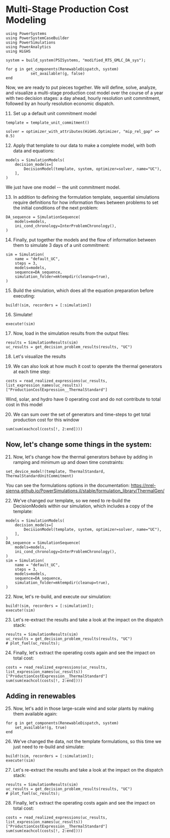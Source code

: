 # Multi-Stage Production Cost Modeling

```@setup pcm4
using PowerSystems
using PowerSystemCaseBuilder
using PowerSimulations
using PowerAnalytics
using HiGHS

system = build_system(PSISystems, "modified_RTS_GMLC_DA_sys");

for g in get_components(RenewableDispatch, system)
           set_available!(g, false)
end
```

Now, we are ready to put pieces together. We will define, solve, analyze, and
visualize a multi-stage production cost model over the course of a year with two decision
stages: a day ahead, hourly resolution unit commitment, followed by an hourly resolution
economic dispatch.

11. Set up a default unit commitment model
```@repl pcm4
template = template_unit_commitment()
```

```@repl pcm4
solver = optimizer_with_attributes(HiGHS.Optimizer, "mip_rel_gap" => 0.5)
```

12. Apply that template to our data to make a complete model, with both data and equations:
```@repl pcm4
models = SimulationModels(
    decision_models=[
        DecisionModel(template, system, optimizer=solver, name="UC"),
    ],
)
```
We just have one model -- the unit commitment model.


13. In addition to defining the formulation template, sequential simulations require
definitions for how information flows between problems to set the initial conditions
of the next problem:
```@repl pcm4
DA_sequence = SimulationSequence(
    models=models,
    ini_cond_chronology=InterProblemChronology(),
)
```

14. Finally, put together the models and the flow of information between them to simulate
3 days of a unit commitment:
```@repl pcm4
sim = Simulation(
    name = "default_UC",
    steps = 3,
    models=models,
    sequence=DA_sequence,
    simulation_folder=mktempdir(cleanup=true),
)
```

15. Build the simulation, which does all the equation preparation before executing:
```@repl pcm4
build!(sim, recorders = [:simulation])
```

16. Simulate!
```@repl pcm4
execute!(sim)
```

17. Now, load in the simulation results from the output files:
```@repl pcm4
results = SimulationResults(sim)
uc_results = get_decision_problem_results(results, "UC")
```

18. Let's visualize the results
<!-- ```@repl pcm4 # plot_fuel(uc_results); ```-->

19. We can also look at how much it cost to operate the thermal generators at each time step:
```@repl pcm4
costs = read_realized_expressions(uc_results, list_expression_names(uc_results))["ProductionCostExpression__ThermalStandard"]
```
Wind, solar, and hydro have 0 operating cost and do not contribute to total cost in this model

20. We can sum over the set of generators and time-steps to get total production cost for this window
```@repl pcm4
sum(sum(eachcol(costs[!, 2:end])))
```

## Now, let's change some things in the system:

21. Now, let's change how the thermal generators behave by adding in ramping and minimum up
and down time constraints:
```@repl pcm4
set_device_model!(template, ThermalStandard, ThermalStandardUnitCommitment)
```
You can see the formulations options in the documentation: 
https://nrel-sienna.github.io/PowerSimulations.jl/stable/formulation_library/ThermalGen/

22. We've changed our template, so we need to re-build the DecisionModels within our simulation, which
includes a copy of the template:
```@repl pcm4
models = SimulationModels(
    decision_models=[
        DecisionModel(template, system, optimizer=solver, name="UC"),
    ],
)
DA_sequence = SimulationSequence(
    models=models,
    ini_cond_chronology=InterProblemChronology(),
)
sim = Simulation(
    name = "default_UC",
    steps = 3,
    models=models,
    sequence=DA_sequence,
    simulation_folder=mktempdir(cleanup=true),
)
```

22. Now, let's re-build, and execute our simulation:
```@repl pcm4
build!(sim, recorders = [:simulation]);
execute!(sim)
```

23. Let's re-extract the results and take a look at the impact on the dispatch stack:
```@repl pcm4
results = SimulationResults(sim)
uc_results = get_decision_problem_results(results, "UC")
# plot_fuel(uc_results);
```

24. Finally, let's extract the operating costs again and see the impact on total cost:
```@repl pcm4
costs = read_realized_expressions(uc_results, list_expression_names(uc_results))["ProductionCostExpression__ThermalStandard"]
sum(sum(eachcol(costs[!, 2:end])))
```

## Adding in renewables

25. Now, let's add in those large-scale wind and solar plants by making them
available again:
```@repl pcm4
for g in get_components(RenewableDispatch, system)
    set_available!(g, true)
end
```

26. We've changed the data, not the template formulations, so this time we just need to re-build and simulate:
```@repl pcm4
build!(sim, recorders = [:simulation]);
execute!(sim)
```

27. Let's re-extract the results and take a look at the impact on the dispatch stack:
```@repl pcm4
results = SimulationResults(sim)
uc_results = get_decision_problem_results(results, "UC")
# plot_fuel(uc_results);
```

28. Finally, let's extract the operating costs again and see the impact on total cost:
```@repl pcm4
costs = read_realized_expressions(uc_results, list_expression_names(uc_results))["ProductionCostExpression__ThermalStandard"]
sum(sum(eachcol(costs[!, 2:end])))
```
